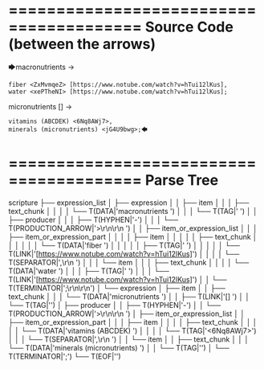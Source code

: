 ========================================
Source Code (between the arrows)
========================================

🡆macronutrients <Zcm0y9mS> ->

    fiber <ZxMvmqeZ> [https://www.notube.com/watch?v=hTui12lKus],
    water <xePTheNI> [https://www.notube.com/watch?v=hTui12lKus];

micronutrients [] <l7qy3zi2>->

    vitamins (ABCDEK) <6Nq8AWj7>,
    minerals (micronutrients) <jG4U9bwg>;🡄

========================================
Parse Tree
========================================

scripture
├── expression_list
│   ├── expression
│   │   ├── item
│   │   │   ├── text_chunk
│   │   │   │   └── T(DATA|'macronutrients ')
│   │   │   └── T(TAG|'<Zcm0y9mS> ')
│   │   ├── producer
│   │   │   ├── T(HYPHEN|'-')
│   │   │   └── T(PRODUCTION_ARROW|'>\r\n\r\n    ')
│   │   ├── item_or_expression_list
│   │   │   ├── item_or_expression_part
│   │   │   │   ├── item
│   │   │   │   │   ├── text_chunk
│   │   │   │   │   │   └── T(DATA|'fiber ')
│   │   │   │   │   ├── T(TAG|'<ZxMvmqeZ> ')
│   │   │   │   │   └── T(LINK|'[https://www.notube.com/watch?v=hTui12lKus]')
│   │   │   │   └── T(SEPARATOR|',\r\n    ')
│   │   │   └── item
│   │   │       ├── text_chunk
│   │   │       │   └── T(DATA|'water ')
│   │   │       ├── T(TAG|'<xePTheNI> ')
│   │   │       └── T(LINK|'[https://www.notube.com/watch?v=hTui12lKus]')
│   │   └── T(TERMINATOR|';\r\n\r\n')
│   └── expression
│       ├── item
│       │   ├── text_chunk
│       │   │   └── T(DATA|'micronutrients ')
│       │   ├── T(LINK|'[] ')
│       │   └── T(TAG|'<l7qy3zi2>')
│       ├── producer
│       │   ├── T(HYPHEN|'-')
│       │   └── T(PRODUCTION_ARROW|'>\r\n\r\n    ')
│       ├── item_or_expression_list
│       │   ├── item_or_expression_part
│       │   │   ├── item
│       │   │   │   ├── text_chunk
│       │   │   │   │   └── T(DATA|'vitamins (ABCDEK) ')
│       │   │   │   └── T(TAG|'<6Nq8AWj7>')
│       │   │   └── T(SEPARATOR|',\r\n    ')
│       │   └── item
│       │       ├── text_chunk
│       │       │   └── T(DATA|'minerals (micronutrients) ')
│       │       └── T(TAG|'<jG4U9bwg>')
│       └── T(TERMINATOR|';')
└── T(EOF|'<EOF>')